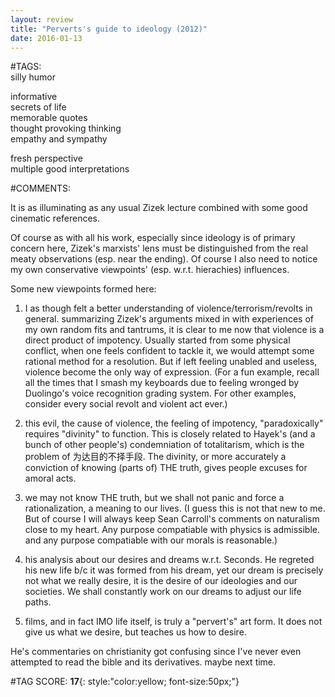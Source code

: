```yaml
---  
layout: review  
title: "Perverts's guide to ideology (2012)"  
date: 2016-01-13  
---  
```

  
#TAGS:  
silly humor  
  
informative  
secrets of life  
memorable quotes  
thought provoking thinking  
empathy and sympathy  
  
fresh perspective  
multiple good interpretations  
  
#COMMENTS:  
  
It is as illuminating as any usual Zizek lecture combined with some good cinematic references.  
  
Of course as with all his work, especially since ideology is of primary concern here, Zizek's marxists' lens must be distinguished from the real meaty observations (esp. near the ending). Of course I also need to notice my own conservative viewpoints' (esp. w.r.t. hierachies) influences.  
  
Some new viewpoints formed here:  
  
1) I as though felt a better understanding of violence/terrorism/revolts in general. summarizing Zizek's arguments mixed in with experiences of my own random fits and tantrums, it is clear to me now that violence is a direct product of impotency. Usually started from some physical conflict, when one feels confident to tackle it, we would attempt some rational method for a resolution. But if left feeling unabled and useless, violence become the only way of expression. (For a fun example, recall all the times that I smash my keyboards due to feeling wronged by Duolingo's voice recognition grading system. For other examples, consider every social revolt and violent act ever.)  
  
2) this evil, the cause of violence, the feeling of impotency, "paradoxically" requires "divinity" to function. This is closely related to Hayek's (and a bunch of other people's) condemniation of totalitarism, which is the problem of 为达目的不择手段. The divinity, or more accurately a conviction of knowing (parts of) THE truth, gives people excuses for amoral acts.  
  
3) we may not know THE truth, but we shall not panic and force a rationalization, a meaning to our lives. (I guess this is not that new to me. But of course I will always keep Sean Carroll's comments on naturalism close to my heart. Any purpose compatiable with physics is admissible. and any purpose compatiable with our morals is reasonable.)  
  
4) his analysis about our desires and dreams w.r.t. Seconds. He regreted his new life b/c it was formed from his dream, yet our dream is precisely not what we really desire, it is the desire of our ideologies and our societies. We shall constantly work on our dreams to adjust our life paths.  
  
5) films, and in fact IMO life itself, is truly a "pervert's" art form. It does not give us what we desire, but teaches us how to desire.  
  
He's commentaries on christianity got confusing since I've never even attempted to read the bible and its derivatives. maybe next time.  
  
  
  
  
  
#TAG SCORE: **17**{: style:"color:yellow; font-size:50px;"}  
